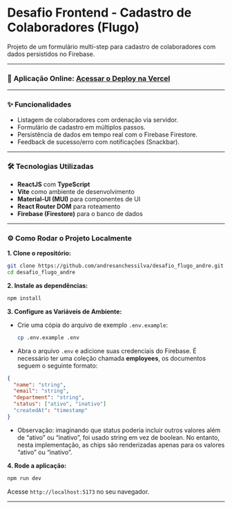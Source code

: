 # Desafio Frontend - Cadastro de Colaboradores (Flugo)

Projeto de um formulário multi-step para cadastro de colaboradores com dados persistidos no Firebase.

---

### 🚀 **Aplicação Online:** [Acessar o Deploy na Vercel](https://desafio-flugo-andre.vercel.app/)

---

### ✨ Funcionalidades

- Listagem de colaboradores com ordenação via servidor.
- Formulário de cadastro em múltiplos passos.
- Persistência de dados em tempo real com o Firebase Firestore.
- Feedback de sucesso/erro com notificações (Snackbar).

---

### 🛠️ Tecnologias Utilizadas

- **ReactJS** com **TypeScript**
- **Vite** como ambiente de desenvolvimento
- **Material-UI (MUI)** para componentes de UI
- **React Router DOM** para roteamento
- **Firebase (Firestore)** para o banco de dados

---

### ⚙️ Como Rodar o Projeto Localmente

**1. Clone o repositório:**

```bash
git clone https://github.com/andresanchessilva/desafio_flugo_andre.git
cd desafio_flugo_andre
```

**2. Instale as dependências:**

```bash
npm install
```

**3. Configure as Variáveis de Ambiente:**

- Crie uma cópia do arquivo de exemplo `.env.example`:
  ```bash
  cp .env.example .env
  ```
- Abra o arquivo `.env` e adicione suas credenciais do Firebase. É necessário ter uma coleção chamada **employees**, os documentos seguem o seguinte formato:
```json
{
  "name": "string",
  "email": "string",
  "department": "string",
  "status": ["ativo", "inativo"]
  "createdAt": "timestamp"
}
```
- Observação: imaginando que status poderia incluir outros valores além de “ativo” ou “inativo”, foi usado string em vez de boolean. No entanto, nesta implementação, as chips são renderizadas apenas para os valores “ativo” ou “inativo”.

**4. Rode a aplicação:**

```bash
npm run dev
```

Acesse `http://localhost:5173` no seu navegador.

---

